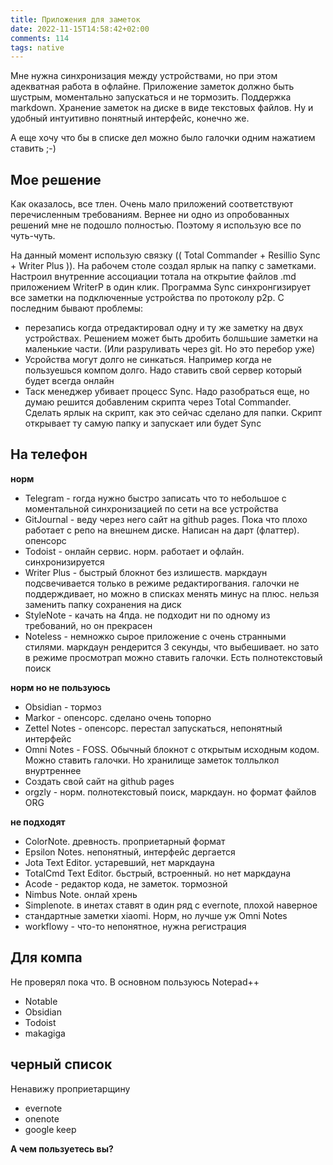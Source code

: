 ```yaml
---
title: Приложения для заметок
date: 2022-11-15T14:58:42+02:00
comments: 114
tags: native
---
```


Мне нужна синхронизация между устройствами, но при этом адекватная работа в офлайне. 
Приложение заметок должно быть шустрым, моментально запускаться и не тормозить.
Поддержка markdown. Хранение заметок на диске в виде текстовых файлов. 
Ну и удобный интуитивно понятный интерфейс, конечно же. 

А еще хочу что бы в списке дел можно было галочки одним нажатием ставить ;-)

## Мое решение
Как оказалось, все тлен. Очень мало приложений соответствуют перечисленным требованиям.
Вернее ни одно из опробованных решений мне не подошло полностью. Поэтому я использую все по чуть-чуть. 

На данный момент использую связку (( Total Commander + Resillio Sync + Writer Plus )). На рабочем столе создал ярлык на папку с заметками. Настроил внутренние ассоциации тотала на открытие файлов .md приложением WriterP в один клик. Программа Sync синхронгизирует все заметки на подключенные устройства по протоколу p2p. С последним бывают проблемы: 
- перезапись когда отредактировал одну и ту же заметку на двух устройствах. Решением может быть дробить болшьшие заметки на маленькие части. (Или разруливать через git. Но это перебор уже)
- Усройства могут долго не синкаться. Например когда не пользуешься компом долго. Надо ставить свой сервер который будет всегда онлайн
- Таск менеджер убивает процесс Sync. Надо разобраться еще, но думаю решится добавленим скрипта через Total Commander. Сделать ярлык на скрипт, как это сейчас сделано для папки. Скрипт открывает ту самую папку и запускает или будет Sync


## На телефон
**норм**
- Telegram - rогда нужно быстро записать что то небольшое с моментальной синхронизацией по сети на все устройства
- GitJournal - веду через него сайт на github pages. Пока что плохо работает с репо на внешнем диске. Написан на дарт (флаттер). опенсорс
- Todoist - онлайн сервис. норм. работает и офлайн. синхронизируется
- Writer Plus - быстрый блокнот без излишеств. маркдаун подсвечивается только в режиме редактирогвания. галочки не поддерждивает, но можно в списках менять минус на плюс. нельзя заменить папку сохранения на диск
- StyleNote - качать на 4пда. не подходит ни по одному из требований, но он прекрасен
- Noteless - немножко сырое приложение с очень странными стилями. маркдаун рендерится 3 секунды, что выбешивает. но зато в режиме просмотрап можно ставить галочки. Есть полнотекстовый поиск

**норм но не пользуюсь**
- Obsidian - тормоз
- Markor - опенсорс. сделано очень топорно
- Zettel Notes - опенсорс. перестал запускаться, непонятный интерфейс
- Omni Notes - FOSS. Обычный блокнот с открытым исходным кодом. Можно ставить галочки. Но хранилище заметок толльлкол внуртреннее
- Создать свой сайт на github pages
- orgzly - норм. полнотекстовый поиск, маркдаун. но формат файлов ORG


**не подходят**
- ColorNote. древность. проприетарный формат
- Epsilon Notes. непонятный, интерфейс дергается
- Jota Text Editor. устаревший, нет маркдауна
- TotalCmd Text Editor. бьстрый, встроенный. но нет маркдауна
- Acode - редактор кода, не заметок. тормозной 
- Nimbus Note. онлай хрень
- Simplenote. в  инетах ставят в один ряд с evernote, плохой наверное
- стандартные заметки xiaomi. Норм, но лучше уж Omni Notes
- workflowy - что-то непонятное, нужна регистрация


## Для компа
Не проверял пока что. В основном пользуюсь Notepad++
- Notable
- Obsidian
- Todoist
- makagiga
 

## черный список
Ненавижу проприетарщину
- evernote
- onenote
- google keep


**А чем пользуетесь вы?**
